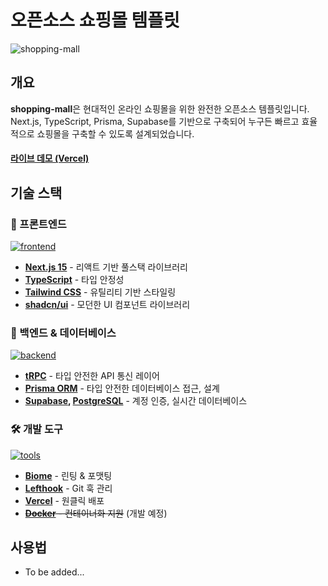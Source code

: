 # 오픈소스 쇼핑몰 템플릿

![shopping-mall](https://img.shields.io/badge/shopping%20mall-오픈소스%20쇼핑몰-007ACC?style=for-the-badge&logo=shopping-cart)

## 개요

**shopping-mall**은 현대적인 온라인 쇼핑몰을 위한 완전한 오픈소스 템플릿입니다. Next.js, TypeScript, Prisma, Supabase를 기반으로 구축되어 누구든 빠르고 효율적으로 쇼핑몰을 구축할 수 있도록 설계되었습니다.

#### [라이브 데모 (Vercel)](https://shopping-mall-fawn-iota.vercel.app/)


## 기술 스택

### 🎯 프론트엔드
[![frontend](https://skillicons.dev/icons?i=nextjs,ts,tailwind,react)](https://skillicons.dev)
- **[Next.js 15](https://nextjs.org/)** - 리액트 기반 풀스택 라이브러리
- **[TypeScript](https://www.typescriptlang.org/)** - 타입 안정성
- **[Tailwind CSS](https://tailwindcss.com/)** - 유틸리티 기반 스타일링
- **[shadcn/ui](https://ui.shadcn.com/)** - 모던한 UI 컴포넌트 라이브러리

### 🔧 백엔드 & 데이터베이스
[![backend](https://skillicons.dev/icons?i=prisma,supabase,postgres)](https://skillicons.dev)
- **[tRPC](https://trpc.io/)** - 타입 안전한 API 통신 레이어
- **[Prisma ORM](https://www.prisma.io/)** - 타입 안전한 데이터베이스 접근, 설계
- **[Supabase](https://supabase.com/), [PostgreSQL](https://www.postgresql.org/)** - 계정 인증, 실시간 데이터베이스

### 🛠️ 개발 도구
[![tools](https://skillicons.dev/icons?i=vercel,docker)](https://skillicons.dev)
- **[Biome](https://biomejs.dev/)** - 린팅 & 포맷팅
- **[Lefthook](https://lefthook.dev/)** - Git 훅 관리
- **[Vercel](https://vercel.com/)** - 원클릭 배포
- ~~**[Docker](https://www.docker.com/)** - 컨테이너화 지원~~ (개발 예정)


## 사용법

- To be added...
